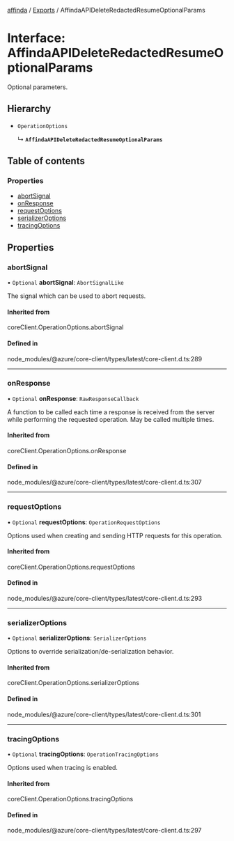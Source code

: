 [affinda](../README.md) / [Exports](../modules.md) / AffindaAPIDeleteRedactedResumeOptionalParams

# Interface: AffindaAPIDeleteRedactedResumeOptionalParams

Optional parameters.

## Hierarchy

- `OperationOptions`

  ↳ **`AffindaAPIDeleteRedactedResumeOptionalParams`**

## Table of contents

### Properties

- [abortSignal](AffindaAPIDeleteRedactedResumeOptionalParams.md#abortsignal)
- [onResponse](AffindaAPIDeleteRedactedResumeOptionalParams.md#onresponse)
- [requestOptions](AffindaAPIDeleteRedactedResumeOptionalParams.md#requestoptions)
- [serializerOptions](AffindaAPIDeleteRedactedResumeOptionalParams.md#serializeroptions)
- [tracingOptions](AffindaAPIDeleteRedactedResumeOptionalParams.md#tracingoptions)

## Properties

### abortSignal

• `Optional` **abortSignal**: `AbortSignalLike`

The signal which can be used to abort requests.

#### Inherited from

coreClient.OperationOptions.abortSignal

#### Defined in

node_modules/@azure/core-client/types/latest/core-client.d.ts:289

___

### onResponse

• `Optional` **onResponse**: `RawResponseCallback`

A function to be called each time a response is received from the server
while performing the requested operation.
May be called multiple times.

#### Inherited from

coreClient.OperationOptions.onResponse

#### Defined in

node_modules/@azure/core-client/types/latest/core-client.d.ts:307

___

### requestOptions

• `Optional` **requestOptions**: `OperationRequestOptions`

Options used when creating and sending HTTP requests for this operation.

#### Inherited from

coreClient.OperationOptions.requestOptions

#### Defined in

node_modules/@azure/core-client/types/latest/core-client.d.ts:293

___

### serializerOptions

• `Optional` **serializerOptions**: `SerializerOptions`

Options to override serialization/de-serialization behavior.

#### Inherited from

coreClient.OperationOptions.serializerOptions

#### Defined in

node_modules/@azure/core-client/types/latest/core-client.d.ts:301

___

### tracingOptions

• `Optional` **tracingOptions**: `OperationTracingOptions`

Options used when tracing is enabled.

#### Inherited from

coreClient.OperationOptions.tracingOptions

#### Defined in

node_modules/@azure/core-client/types/latest/core-client.d.ts:297
